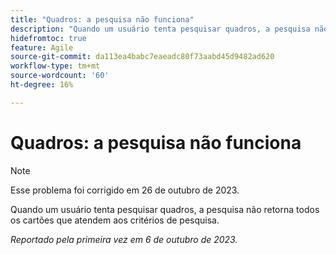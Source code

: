 ```yaml
---
title: "Quadros: a pesquisa não funciona"
description: "Quando um usuário tenta pesquisar quadros, a pesquisa não retorna todos os cartões que atendem aos critérios de pesquisa."
hidefromtoc: true
feature: Agile
source-git-commit: da113ea4babc7eaeadc80f73aabd45d9482ad620
workflow-type: tm+mt
source-wordcount: '60'
ht-degree: 16%

---
```



# Quadros: a pesquisa não funciona

>[!NOTE]
>
>Esse problema foi corrigido em 26 de outubro de 2023.

Quando um usuário tenta pesquisar quadros, a pesquisa não retorna todos os cartões que atendem aos critérios de pesquisa.

_Reportado pela primeira vez em 6 de outubro de 2023._
